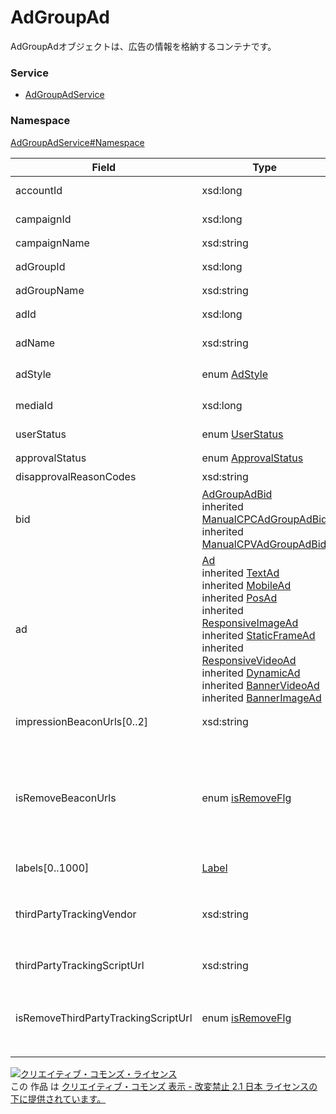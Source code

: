 

# AdGroupAd

AdGroupAdオブジェクトは、広告の情報を格納するコンテナです。

### Service

+ [AdGroupAdService](../../services/AdGroupAdService.md)

### Namespace

[AdGroupAdService#Namespace](../../services/AdGroupAdService.md#namespace)

| Field | Type | Description | response | get | add | set | remove |
| ----- | ---- | ----------- | -------- | --------- | --------- | --------- | --------- |
| accountId | xsd:long | アカウントID | yes | - | Requirement | Requirement<br/>NotUpdatable | Requirement<br/>NotUpdatable | |
| campaignId | xsd:long | キャンペーンID | yes | - | Requirement | Requirement<br/>NotUpdatable | Requirement<br/>NotUpdatable | |
| campaignName | xsd:string | キャンペーン名 | yes | - | Ignore | Ignore | Ignore | |
| adGroupId | xsd:long | 広告グループID | yes | - | Requirement | Requirement<br/>NotUpdatable | Requirement<br/>NotUpdatable | |
| adGroupName | xsd:string | 広告グループ名 | yes | - | Ignore | Ignore | Ignore | |
| adId | xsd:long | 広告ID | yes | - | Ignore | Requirement<br/>NotUpdatable | Requirement<br/>NotUpdatable | |
| adName | xsd:string | 広告名 | yes | - | Requirement | Optional<br/>Updatable | Ignore | |
| adStyle | enum [AdStyle](./AdStyle.md) | 掲載フォーマットの種別<br/>※デフォルト値は「TEXT」 | yes | - | Ignore | Ignore | Ignore | |
| mediaId | xsd:long | 画像ID | yes | - | Optional | Optional<br/>Updatable | Ignore | |
| userStatus | enum [UserStatus](./UserStatus.md) | 配信状況 | yes | - | Requirement | Optional<br/>Updatable | Ignore | |
| approvalStatus | enum [ApprovalStatus](./ApprovalStatus.md) | 審査状況 | yes | - | Ignore | Ignore | Ignore | |
| disapprovalReasonCodes | xsd:string | 掲載拒否の理由 | yes | - | Ignore | Ignore | Ignore | |
| bid | [AdGroupAdBid](./AdGroupAdBid.md)<br>inherited [ManualCPCAdGroupAdBid](./ManualCPCAdGroupAdBid.md)<br>inherited [ManualCPVAdGroupAdBid](./ManualCPVAdGroupAdBid.md) | 入札価格 | yes | - | Optional | Optional<br/>Updatable | Ignore | |
| ad | [Ad](./Ad.md)<br>inherited [TextAd](./TextAd.md)<br>inherited [MobileAd](./MobileAd.md)<br>inherited [PosAd](./PosAd.md)<br>inherited [ResponsiveImageAd](./ResponsiveImageAd.md)<br>inherited [StaticFrameAd](./StaticFrameAd.md)<br>inherited [ResponsiveVideoAd](./ResponsiveVideoAd.md)<br>inherited [DynamicAd](./DynamicAd.md)<br>inherited [BannerVideoAd](./BannerVideoAd.md)<br>inherited [BannerImageAd](./BannerImageAd.md) | 広告を含むコンテナ | yes | - | Requirement | Optional<br/>Updatable | Ignore | |
| impressionBeaconUrls[0..2] | xsd:string | インプレッションビーコンURL | yes | - | Optional | Optional<br/>Updatable | Ignore | |
| isRemoveBeaconUrls | enum [isRemoveFlg](./isRemoveFlg.md) | インプレッションビーコンURL<br/>削除フラグです。<br/>設定値が「TRUE」の場合、設定されている<br/>インプレッションビーコンURLの<br/>値が無効になります。 | - | - | Ignore | Optional<br/>Updatable | Ignore | |
| labels[0..1000] | [Label](./Label.md) | ラベル | yes | - | Ignore | Ignore | Ignore | |
| thirdPartyTrackingVendor | xsd:string | 第三者計測ベンダー（ReadOnly） | yes | <br>thirdPartyTrackingScriptUrlのドメインに基づく第三者計測ベンダーが設定されます。 | Ignore | Ignore | Ignore | |
| thirdPartyTrackingScriptUrl | xsd:string | 第三者計測スクリプトURL | yes | - | Optional | Optional<br>Updatable | Ignore | |
| isRemoveThirdPartyTrackingScriptUrl | enum [isRemoveFlg](./isRemoveFlg.md) | 第三者計測スクリプトURL<br>削除<br>thirdPartyTrackingScriptUrlが設定されている場合も、こちらが優先される | yes | - | Ignore | Optional<br/>Updatable | Ignore | |

<a rel="license" href="http://creativecommons.org/licenses/by-nd/2.1/jp/"><img alt="クリエイティブ・コモンズ・ライセンス" style="border-width:0" src="https://i.creativecommons.org/l/by-nd/2.1/jp/88x31.png" /></a><br />この 作品 は <a rel="license" href="http://creativecommons.org/licenses/by-nd/2.1/jp/">クリエイティブ・コモンズ 表示 - 改変禁止 2.1 日本 ライセンスの下に提供されています。</a>
